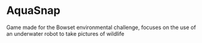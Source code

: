 # AquaSnap
Game made for the Bowset environmental challenge, focuses on the use of an underwater robot to take pictures of wildlife
